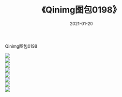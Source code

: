 ﻿---
layout: post
title:  《Qinimg图包0198》
date:   2021-01-20
img: http://imgx.orgx.ga/Qinimg图包/Qinimg图包0198/000.jpg
categories: [美女, 清纯, 唯美]
---

Qinimg图包0198

 ![](http://imgx.orgx.ga/Qinimg图包/Qinimg图包0198/001.jpg) <br>![](http://imgx.orgx.ga/Qinimg图包/Qinimg图包0198/002.jpg) <br>![](http://imgx.orgx.ga/Qinimg图包/Qinimg图包0198/003.jpg) <br>![](http://imgx.orgx.ga/Qinimg图包/Qinimg图包0198/004.jpg) <br>![](http://imgx.orgx.ga/Qinimg图包/Qinimg图包0198/005.jpg) <br>![](http://imgx.orgx.ga/Qinimg图包/Qinimg图包0198/006.jpg) <br>![](http://imgx.orgx.ga/Qinimg图包/Qinimg图包0198/007.jpg) <br>![](http://imgx.orgx.ga/Qinimg图包/Qinimg图包0198/008.jpg) <br>